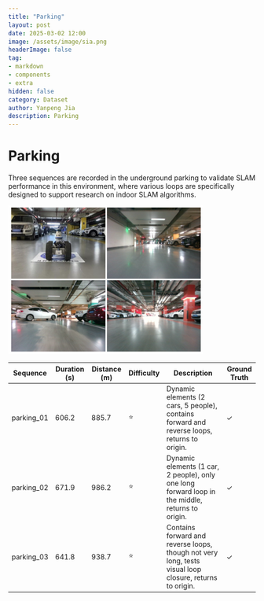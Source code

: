 ```yaml
---
title: "Parking"
layout: post
date: 2025-03-02 12:00
image: /assets/image/sia.png
headerImage: false
tag:
- markdown
- components
- extra
hidden: false
category: Dataset
author: Yanpeng Jia
description: Parking
---
```


# Parking

Three sequences are recorded in the underground parking to validate SLAM performance in this environment, where various loops are specifically designed to support research on indoor SLAM algorithms.

![figure](../../assets/image/parking.png)

| Sequence   | Duration (s) | Distance (m) | Difficulty | Description | Ground Truth |
|------------|-------------|-------------|------------|-------------|-------------|
| parking_01 | 606.2       | 885.7       | ⭐         | Dynamic elements (2 cars, 5 people), contains forward and reverse loops, returns to origin. | ✓ |
| parking_02 | 671.9       | 986.2       | ⭐         | Dynamic elements (1 car, 2 people), only one long forward loop in the middle, returns to origin. | ✓ |
| parking_03 | 641.8       | 938.7       | ⭐         | Contains forward and reverse loops, though not very long, tests visual loop closure, returns to origin. | ✓ |







